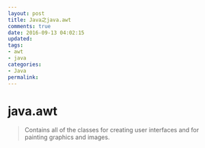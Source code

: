 ```yaml
---
layout: post
title: Java之java.awt
comments: true
date: 2016-09-13 04:02:15
updated:
tags:
- awt
- java
categories:
- Java
permalink:
---
```


# java.awt

> Contains all of the classes for creating user interfaces and for painting graphics and images.

